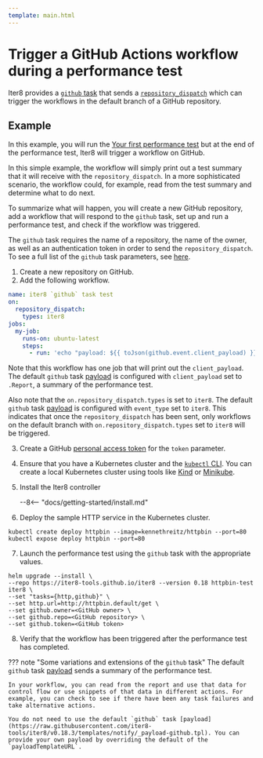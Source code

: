 ```yaml
---
template: main.html
---
```


# Trigger a GitHub Actions workflow during a performance test

Iter8 provides a [`github` task](../../user-guide/performance/tasks/github.md) that sends a [`repository_dispatch`](https://docs.github.com/en/developers/webhooks-and-events/webhooks/webhook-events-and-payloads#repository_dispatch) which can trigger the workflows in the default branch of a GitHub repository.

## Example

In this example, you will run the [Your first performance test](../../getting-started/first-performance.md) but at the end of the performance test, Iter8 will trigger a workflow on GitHub.

In this simple example, the workflow will simply print out a test summary that it will receive with the `repository_dispatch`. In a more sophisticated scenario, the workflow could, for example, read from the test summary and determine what to do next.

To summarize what will happen, you will create a new GitHub repository, add a workflow that will respond to the `github` task, set up and run a performance test, and check if the workflow was triggered.

The `github` task requires the name of a repository, the name of the owner, as well as an authentication token in order to send the `repository_dispatch`. To see a full list of the `github` task parameters, see [here](../../user-guide/performance/tasks/github.md#parameters).

1. Create a new repository on GitHub.
2. Add the following workflow.

```yaml
name: iter8 `github` task test
on:
  repository_dispatch:
    types: iter8
jobs:
  my-job:
    runs-on: ubuntu-latest
    steps:
      - run: 'echo "payload: ${{ toJson(github.event.client_payload) }}"'
```

Note that this workflow has one job that will print out the `client_payload`. The default `github` task [payload](https://raw.githubusercontent.com/iter8-tools/iter8/v0.18.3/templates/notify/_payload-github.tpl) is configured with `client_payload` set to `.Report`, a summary of the performance test.

Also note that the `on.repository_dispatch.types` is set to `iter8`. The default `github` task [payload](https://raw.githubusercontent.com/iter8-tools/iter8/v0.18.3/templates/notify/_payload-github.tpl) is configured with `event_type` set to `iter8`. This indicates that once the `repository_dispatch` has been sent, only workflows on the default branch with `on.repository_dispatch.types` set to `iter8` will be triggered.

3. Create a GitHub [personal access token](https://docs.github.com/en/authentication/keeping-your-account-and-data-secure/creating-a-personal-access-token) for the `token` parameter.
4. Ensure that you have a Kubernetes cluster and the [`kubectl` CLI](https://kubernetes.io/docs/reference/kubectl/). You can create a local Kubernetes cluster using tools like [Kind](https://kind.sigs.k8s.io/) or [Minikube](https://minikube.sigs.k8s.io/docs/).
5. Install the Iter8 controller

    --8<-- "docs/getting-started/install.md"
    
6. Deploy the sample HTTP service in the Kubernetes cluster.
```shell
kubectl create deploy httpbin --image=kennethreitz/httpbin --port=80
kubectl expose deploy httpbin --port=80
```
7. Launch the performance test using the `github` task with the appropriate values.
```shell
helm upgrade --install \
--repo https://iter8-tools.github.io/iter8 --version 0.18 httpbin-test iter8 \
--set "tasks={http,github}" \
--set http.url=http://httpbin.default/get \
--set github.owner=<GitHub owner> \
--set github.repo=<GitHub repository> \
--set github.token=<GitHub token>
```
8. Verify that the workflow has been triggered after the performance test has completed.

??? note "Some variations and extensions of the `github` task"
    The default `github` task [payload](https://raw.githubusercontent.com/iter8-tools/iter8/v0.18.3/templates/notify/_payload-github.tpl) sends a summary of the performance test. 
    
    In your workflow, you can read from the report and use that data for control flow or use snippets of that data in different actions. For example, you can check to see if there have been any task failures and take alternative actions.

    You do not need to use the default `github` task [payload](https://raw.githubusercontent.com/iter8-tools/iter8/v0.18.3/templates/notify/_payload-github.tpl). You can provide your own payload by overriding the default of the `payloadTemplateURL`.